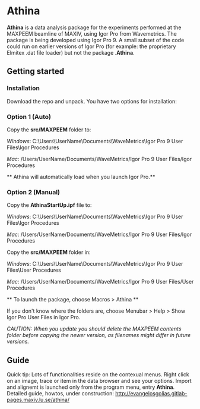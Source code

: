 # Athina

**Athina** is a data analysis package for the experiments performed at the MAXPEEM beamline of MAXIV, using Igor Pro from Wavemetrics. 
The package is being developed using Igor Pro 9. A small subset of the code could run on earlier versions of Igor Pro (for example: the proprietary Elmitex .dat file loader) but not the package .**Athina**.

## Getting started

### Installation

Download the repo and unpack. You have two options for installation:

### Option 1 (Auto)

Copy the **src/MAXPEEM** folder to:

*Windows*:
C:\Users\UserName\Documents\WaveMetrics\Igor Pro 9 User Files\Igor Procedures

*Mac*:
/Users/UserName/Documents/WaveMetrics/Igor Pro 9 User Files/Igor Procedures

** Athina will automatically load when you launch Igor Pro.**

### Option 2 (Manual)

Copy the **AthinaStartUp.ipf** file to:

*Windows*:
C:\Users\UserName\Documents\WaveMetrics\Igor Pro 9 User Files\Igor Procedures

*Mac*:
/Users/UserName/Documents/WaveMetrics/Igor Pro 9 User Files/Igor Procedures

Copy the **src/MAXPEEM** folder in:

*Windows*:
C:\Users\UserName\Documents\WaveMetrics\Igor Pro 9 User Files\User Procedures

*Mac*:
/Users/UserName/Documents/WaveMetrics/Igor Pro 9 User Files/User Procedures

** To launch the package, choose Macros > Athina **

If you don't know where the folders are, choose Menubar > Help > Show Igor Pro User Files in Igor Pro.

_CAUTION: When you update you should delete the _MAXPEEM_ contents folder before copying the newer version, as filenames might differ in future versions._

## Guide

Quick tip: Lots of functionalities reside on the contexual menus. Right click on an image, trace or item in the data browser and see your options. Import and alignemt is launched only from the program menu, entry **Athina**.
Detailed guide, howtos, under construction:
http://evangelosgolias.gitlab-pages.maxiv.lu.se/athina/



